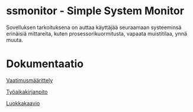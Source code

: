 # ssmonitor - Simple System Monitor

Sovelluksen tarkoituksena on auttaa käyttäjää seuraamaan systeeminsä erinäisiä mittareita, kuten prosessorikuormitusta, vapaata muistitilaa, ynnä muuta. 


# Dokumentaatio

[Vaatimusmäärittely](https://github.com/WitCanStain/ot-harjoitustyo/blob/master/dokumentaatio/vaatimusmaarittely.md)

[Työaikakirjanpito](https://github.com/WitCanStain/ot-harjoitustyo/blob/master/dokumentaatio/tuntikirjanpito.md)

[Luokkakaavio](https://github.com/WitCanStain/ot-harjoitustyo/blob/master/dokumentaatio/arkkitehtuuri.md)
